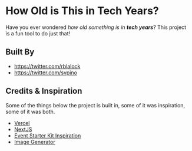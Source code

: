 # How Old is This in Tech Years?

Have you ever wondered *how old something is in **tech years***?
This project is a fun tool to do just that!

## Built By

- <https://twitter.com/rblalock>
- <https://twitter.com/svpino>

## Credits & Inspiration

Some of the things below the project is built in, some of it was inspiration, some of it was both.

- [Vercel](https://vercel.com/)
- [NextJS](https://nextjs.org/)
- [Event Starter Kit Inspiration](https://github.com/vercel/virtual-event-starter-kit)
- [Image Generator](https://github.com/vercel/og-image)
